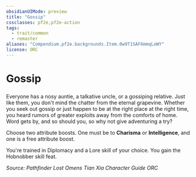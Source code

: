 ```yaml
---
obsidianUIMode: preview
title: "Gossip"
cssclasses: pf2e,pf2e-action
tags:
  - trait/common
  - remaster
aliases: "Compendium.pf2e.backgrounds.Item.0w9T1SAF6mmqLoWY"
license: ORC
---
```

# Gossip

### 






Everyone has a nosy auntie, a talkative uncle, or a gossiping relative. Just like them, you don't mind the chatter from the eternal grapevine. Whether you seek out gossip or just happen to be at the right place at the right time, you heard rumors of greater exploits away from the comforts of home. Word gets by, and so should you, so why not give adventuring a try?

Choose two attribute boosts. One must be to **Charisma** or **Intelligence**, and one is a free attribute boost.

You're trained in Diplomacy and a Lore skill of your choice. You gain the Hobnobber skill feat.

*Source: Pathfinder Lost Omens Tian Xia Character Guide*
*ORC*